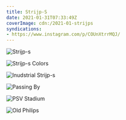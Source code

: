 ```yaml
---
title: Strijp-S
date: 2021-01-31T07:33:49Z
coverImage: cdn:/2021-01-strijps
syndications:
- https://www.instagram.com/p/COUnXtrrMQJ/
---
```


<style>
.g2021jkahb {
  grid-template-columns: repeat(6, 1fr);
  grid-template-areas:
    "z z z z z z"
    "a a a b b b"
    "c c c d d d"
    "e e e e e e";
}

.g2021jkahb > *:nth-child(1) { grid-area: z; }
.g2021jkahb > *:nth-child(2) { grid-area: a; }
.g2021jkahb > *:nth-child(3) { grid-area: b; }
.g2021jkahb > *:nth-child(4) { grid-area: c; }
.g2021jkahb > *:nth-child(5) { grid-area: d; }
.g2021jkahb > *:nth-child(6) { grid-area: e; }
</style>

<div class="fw g2021jkahb fg">

![](cdn:/2021-01-strijps "Strijp-s")

![](cdn:/2021-01-strijps-colors "Strijp-s Colors")

![](cdn:/2021-01-eindhoven-center-01 "Inudstrial Strijp-s")

![](cdn:/2021-01-strijps-train "Passing By")

![](cdn:/2021-01-strijps-stadium "PSV Stadium")

![](cdn:/2021-01-philips "Old Philips")

</div>
